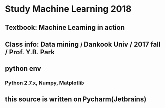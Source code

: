 # Study Machine Learning 2018
## Textbook: Machine Learning in action
## Class info: Data mining / Dankook Univ / 2017 fall / Prof. Y.B. Park

## python env
### Python 2.7.x, Numpy, Matplotlib

## this source is written on Pycharm(Jetbrains)